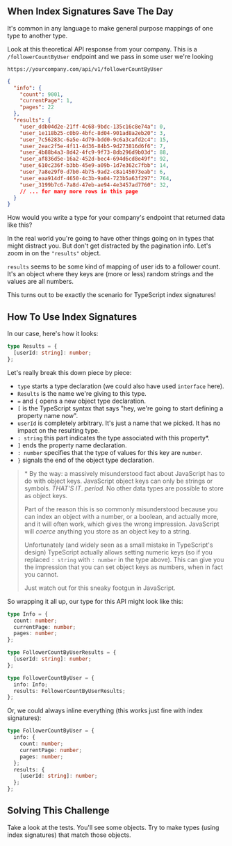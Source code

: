 ## When Index Signatures Save The Day

It's common in any language to make general purpose mappings of one type to another type.

Look at this theoretical API response from your company. This is a `/followerCountByUser` endpoint and we pass in some user we're looking

```text
https://yourcompany.com/api/v1/followerCountByUser
```

<!-- want trailing comma before comment -->
<!-- prettier-ignore -->
```json
{
  "info": {
    "count": 9001,
    "currentPage": 1,
    "pages": 22
  },
  "results": {
    "user_ddb04d2e-21ff-4c68-9bdc-135c16c8e74a": 0,
    "user_1e118b25-c0b9-4bfc-8d04-901ad8a2eb20": 3,
    "user_7c56283c-6a5e-4d79-bdd0-9c6a3cafd2c4": 15,
    "user_2eac2f5e-4f11-4d36-84b5-9d273816d6f6": 7,
    "user_4b88b4a3-8d42-4fc9-9f73-8db296d9b03d": 88,
    "user_af836d5e-16a2-452d-bec4-694d6cd8e49f": 92,
    "user_610c236f-b3bb-45e9-a09b-1d7e362c7fbb": 14,
    "user_7a8e29f0-d7b0-4b75-9ad2-c8a145073eab": 6,
    "user_eaa914df-4650-4c3b-9a04-723b5a63f297": 764,
    "user_3199b7c6-7a8d-47eb-ae94-4e3457ad7760": 32,
    // ... for many more rows in this page
  }
}
```

How would you write a type for your company's endpoint that returned data like this?

In the real world you're going to have other things going on in types that might distract you. But don't get distracted by the pagination info. Let's zoom in on the `"results"` object.

`results` seems to be some kind of mapping of user ids to a follower count. It's an object where they keys are (more or less) random strings and the values are all numbers.

This turns out to be exactly the scenario for TypeScript index signatures!

## How To Use Index Signatures

In our case, here's how it looks:

```ts
type Results = {
  [userId: string]: number;
};
```

Let's really break this down piece by piece:

- `type` starts a type declaration (we could also have used `interface` here).
- `Results` is the name we're giving to this type.
- `=` and `{` opens a new object type declaration.
- `[` is the TypeScript syntax that says "hey, we're going to start defining a property name now".
- `userId` is completely arbitrary. It's just a name that we picked. It has no impact on the resulting type.
- `: string` this part indicates the type associated with this property\*.
- `]` ends the property name declaration.
- `: number` specifies that the type of values for this key are `number`.
- `}` signals the end of the object type declaration.

> \* By the way: a massively misunderstood fact about JavaScript has to do with object keys. JavaScript object keys can only be strings or symbols. _THAT'S IT_. _period_. No other data types are possible to store as object keys.
>
> Part of the reason this is so commonly misunderstood because you can index an object with a number, or a boolean, and actually more, and it will often work, which gives the wrong impression. JavaScript will _coerce_ anything you store as an object key to a string.
>
> Unfortunately (and widely seen as a small mistake in TypeScript's design) TypeScript actually allows setting numeric keys (so if you replaced `: string` with `: number` in the type above). This can give you the impression that you can set object keys as numbers, when in fact you cannot.
>
> Just watch out for this sneaky footgun in JavaScript.

So wrapping it all up, our type for this API might look like this:

```ts
type Info = {
  count: number;
  currentPage: number;
  pages: number;
};

type FollowerCountByUserResults = {
  [userId: string]: number;
};

type FollowerCountByUser = {
  info: Info;
  results: FollowerCountByUserResults;
};
```

Or, we could always inline everything (this works just fine with index signatures):

```ts
type FollowerCountByUser = {
  info: {
    count: number;
    currentPage: number;
    pages: number;
  };
  results: {
    [userId: string]: number;
  };
};
```

## Solving This Challenge

Take a look at the tests. You'll see some objects. Try to make types (using index signatures) that match those objects.
